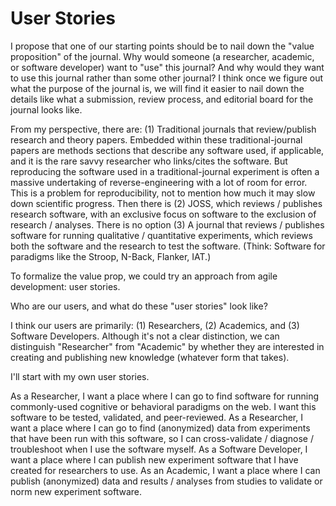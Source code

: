 # User Stories

I propose that one of our starting points should be to nail down the "value proposition" of the journal. Why would someone (a researcher, academic, or software developer) want to "use" this journal? And why would they want to use this journal rather than some other journal? I think once we figure out what the purpose of the journal is, we will find it easier to nail down the details like what a submission, review process, and editorial board for the journal looks like.

From my perspective, there are: (1) Traditional journals that review/publish research and theory papers. Embedded within these traditional-journal papers are methods sections that describe any software used, if applicable, and it is the rare savvy researcher who links/cites the software. But reproducing the software used in a traditional-journal experiment is often a massive undertaking of reverse-engineering with a lot of room for error. This is a problem for reproducibility, not to mention how much it may slow down scientific progress. Then there is (2) JOSS, which reviews / publishes research software, with an exclusive focus on software to the exclusion of research / analyses. There is no option (3) A journal that reviews / publishes software for running qualitative / quantitative experiments, which reviews both the software and the research to test the software. (Think: Software for paradigms like the Stroop, N-Back, Flanker, IAT.)

To formalize the value prop, we could try an approach from agile development: user stories.

Who are our users, and what do these "user stories" look like?

I think our users are primarily: (1) Researchers, (2) Academics, and (3) Software Developers. Although it's not a clear distinction, we can distinguish "Researcher" from "Academic" by whether they are interested in creating and publishing new knowledge (whatever form that takes).

I'll start with my own user stories.

As a Researcher, I want a place where I can go to find software for running commonly-used cognitive or behavioral paradigms on the web. I want this software to be tested, validated, and peer-reviewed.
As a Researcher, I want a place where I can go to find (anonymized) data from experiments that have been run with this software, so I can cross-validate / diagnose / troubleshoot when I use the software myself.
As a Software Developer, I want a place where I can publish new experiment software that I have created for researchers to use.
As an Academic, I want a place where I can publish (anonymized) data and results / analyses from studies to validate or norm new experiment software.
